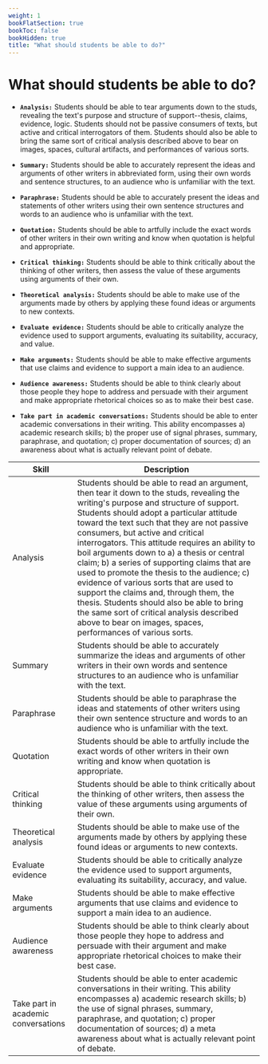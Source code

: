```yaml
---
weight: 1
bookFlatSection: true
bookToc: false
bookHidden: true
title: "What should students be able to do?"
---
```




# What should students be able to do?


- **``Analysis:``** Students should be able to tear arguments down to the studs, revealing the text's purpose and structure of support--thesis, claims, evidence, logic. Students should not be passive consumers of texts, but active and critical interrogators of them. Students should also be able to bring the same sort of critical analysis described above to bear on images, spaces, cultural artifacts, and performances of various sorts.

- **`Summary:`** Students should be able to accurately represent the ideas and arguments of other writers in abbreviated form, using their own words and sentence structures, to an audience who is unfamiliar with the text.

- **`Paraphrase:`** Students should be able to accurately present the ideas and statements of other writers using their own sentence structures and words to an audience who is unfamiliar with the text.

- **`Quotation:`** Students should be able to artfully include the exact words of other writers in their own writing and know when quotation is helpful and appropriate.

- **`Critical thinking:`** Students should be able to think critically about the thinking of other writers, then assess the value of these arguments using arguments of their own.

- **`Theoretical analysis:`** Students should be able to make use of the arguments made by others by applying these found ideas or arguments to new contexts.

- **`Evaluate evidence:`** Students should be able to critically analyze the evidence used to support arguments, evaluating its suitability, accuracy, and value.

- **`Make arguments:`** Students should be able to make effective arguments that use claims and evidence to support a main idea to an audience.

- **`Audience awareness:`** Students should be able to think clearly about those people they hope to address and persuade with their argument and make appropriate rhetorical choices so as to make their best case.

- **`Take part in academic conversations:`** Students should be able to enter academic conversations in their writing. This ability encompasses a) academic research skills; b) the proper use of signal phrases, summary, paraphrase, and quotation; c) proper documentation of sources; d) an awareness about what is actually relevant point of debate.


| Skill   |   Description     
|----------|-------------
| Analysis | Students should be able to read an argument, then tear it down to the studs, revealing the writing's purpose and structure of support. Students should adopt a particular attitude toward the text such that they are not passive consumers, but active and critical interrogators. This attitude requires an ability to boil arguments down to a) a thesis or central claim; b) a series of supporting claims that are used to promote the thesis to the audience; c) evidence of various sorts that are used to support the claims and, through them, the thesis. Students should also be able to bring the same sort of critical analysis described above to bear on images, spaces, performances of various sorts.
| Summary | Students should be able to accurately summarize the ideas and arguments of other writers in their own words and sentence structures to an audience who is unfamiliar with the text.
| Paraphrase | Students should be able to paraphrase the ideas and statements of other writers using their own sentence structure and words to an audience who is unfamiliar with the text.
| Quotation | Students should be able to artfully include the exact words of other writers in their own writing and know when quotation is appropriate.
| Critical thinking |  Students should be able to think critically about the thinking of other writers, then assess the value of these arguments using arguments of their own.
| Theoretical analysis    | Students should be able to make use of the arguments made by others by applying these found ideas or arguments to new contexts.
| Evaluate evidence | Students should be able to critically analyze the evidence used to support arguments, evaluating its suitability, accuracy, and value.
| Make arguments |Students should be able to make effective arguments that use claims and evidence to support a main idea to an audience.
| Audience awareness | Students should be able to think clearly about those people they hope to address and persuade with their argument and make appropriate rhetorical choices to make their best case.
| Take part in academic conversations | Students should be able to enter academic conversations in their writing. This ability encompasses a) academic research skills; b) the use of signal phrases, summary, paraphrase, and quotation; c) proper documentation of sources; d) a meta awareness about what is actually relevant point of debate.
